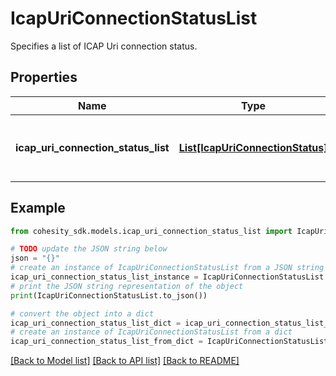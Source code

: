 # IcapUriConnectionStatusList

Specifies a list of ICAP Uri connection status.

## Properties

Name | Type | Description | Notes
------------ | ------------- | ------------- | -------------
**icap_uri_connection_status_list** | [**List[IcapUriConnectionStatus]**](IcapUriConnectionStatus.md) | Specifies the list of ICAP Uri connection status. | [optional] 

## Example

```python
from cohesity_sdk.models.icap_uri_connection_status_list import IcapUriConnectionStatusList

# TODO update the JSON string below
json = "{}"
# create an instance of IcapUriConnectionStatusList from a JSON string
icap_uri_connection_status_list_instance = IcapUriConnectionStatusList.from_json(json)
# print the JSON string representation of the object
print(IcapUriConnectionStatusList.to_json())

# convert the object into a dict
icap_uri_connection_status_list_dict = icap_uri_connection_status_list_instance.to_dict()
# create an instance of IcapUriConnectionStatusList from a dict
icap_uri_connection_status_list_from_dict = IcapUriConnectionStatusList.from_dict(icap_uri_connection_status_list_dict)
```
[[Back to Model list]](../README.md#documentation-for-models) [[Back to API list]](../README.md#documentation-for-api-endpoints) [[Back to README]](../README.md)



